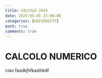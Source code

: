 ```yaml
---
title: CALCOLO 2024
date: 2024-05-05 23:00:00
categories: [UNIVERSITY]
math: true
comments: true
---
```


# CALCOLO NUMERICO


ciao fasdkjhfkaslhkdf
<!-- 
{: .prompt-tip }
> for those who are english speakers, I don't know if my teacher wants this documentation in english or italian, so I'll write it in italian you can translate it with google translate or something like that.


Questo è un riassunto di tutti i codici di calcolo numerico che ho scritto durante il corso di calcolo numerico all'università di Bari.


## INDEX

- ### Ritrovamento degli zeri di una funzione
  1. [Metodo delle bisezioni](#metodo-delle-bisezioni)
  2. [Metodo Regula Falsi](#metodo-regula-falsi)
  3. [Metodo di Newton](#metodo-di-newton)
  4. [Metodo delle secanti](#metodo-delle-secanti)
  5. [Metodo delle corde](#metodo-delle-corde)


- ### Matrici
  1. [fattorizzazione LU](#fattorizzazione-lu)
  2. [fattorizzazione LU con pivoting parziale](#fattorizzazione-lu-con-pivoting-parziale)
  3. [fattorizzazione LU con pivoting totale](#fattorizzazione-lu-con-pivoting-totale)
  4. [risoluzione di sistemi lineari con sostituzione in avanti](#risoluzione-di-sistemi-lineari-con-sostituzione-in-avanti)
  5. [risoluzione di sistemi lineari con sostituzione all'indietro](#risoluzione-di-sistemi-lineari-con-sostituzione-allindietro)

- ### Interpolazione
  1. [Interpolazione polinomiale di Lagrange](#metodo-di-interpolazione-di-lagrange-con-la-base-di-lagrange)
  2. [Interpolazione polinomiale di Lagrange con i nodi di Chebyshev](#metodo-di-interpolazione-di-lagrange-con-i-nodi-di-chebyshev)

- ### Eigenvalues and Eigenvectors
  1. [Metodo delle potenze]()

- ### Bonus
  1. [un algoritmo di cifratura che si basa su un sistema lineare](#un-algoritmo-di-cifratura-che-si-basa-su-un-sistema-lineare)
  2. [potenza di matrici con gli Eigenvectors](#potenza-di-matrici-con-gli-eigenvectors)
  3. [esponenziazione veloce con le matrici](#esponenziazione-veloce-di-una-matrice)
  4. strassen


# ritrovamento degli zeri di una funzione

## Metodo delle bisezioni

il metodo di bisezione è un metodo di ricerca di zeri di una funzione continua in un intervallo.

Il metodo prevede di dividere l'intervallo in due parti uguali e di selezionare il sottointervallo in cui la funzione soddisfi il teorema degli zero.

Questo processo viene ripetuto fino a quando la lunghezza dell'intervallo diventa sufficientemente piccola.

Formalmente il metodo può essere descritto come segue:

1. Scegliere un intervallo iniziale $$[a, b]$$ tale che $$ f(a) * f(b) < 0 \space$$ a.k.a teorema degli zeri
2. Calcolare il punto medio $$ c = (a + b) / 2 $$
3. Calcolare $$ f(c) $$
4. Se $$ f(c) = 0 $$ , allora $$ c $$  è la radice
5. Altrimenti, se $$ f(c) * f(a) < 0 $$ , allora la radice si trova nell'intervallo $$ [a, c] $$
6. Altrimenti, la radice si trova nell'intervallo $$ [c, b] $$
7. Ripetere i passaggi 2-6 fino a quando la lunghezza dell'intervallo diventa più piccola di una certa tolleranza

```matlab
function  m = bisection(f, low, high, tol , cap)
disp('Bisection Method'); 

y1 = feval(f, low);
y2 = feval(f, high);
i = 0; 

if y1 * y2 > 0
   disp('Bolzano theorem not verified ...');
   m = 'Error';
   return
end 

disp('Iter    low        high          x0');
while (abs(high - low) >= tol)
    i = i + 1;
    
    m = (high + low)/2;
    y3 = feval(f, m);
    if y3 == 0
        fprintf('Root at x = %f \n\n', m);
        return
    end
    fprintf('%2i \t %f \t %f \t %f \n', i-1, low, high, m);   

    if y1 * y3 > 0
        low = m;
        y1 = y3;
    else
        high = m;
    end

    if i > cap
        break
    end 
    
end 

fprintf('\n x = %f produces f(x) = %f \n %i iterations\n', m, y3, i-1);
fprintf(' Approximation with tolerance = %f \n', tol); 
```
Il codice scritto calcola la radice di una funzione $$ f $$ nell'intervallo $$ [low, high] $$ con una tolleranza $$ tol $$ e un limite di iterazioni $$ cap $$
il codice è scritto un po male, può essere migliorato, ma per il momento va bene così.

un esempio di utilizzo del codice è il seguente:

```matlab
f = @(x)(x+1)^2-4;
bisection(f,-3,4,0.00000001 , 100);
```

Dando come output:

```matlab
Bisection Method
Iter         low           high            x0
 0 	 -3.000000 	 4.000000 	 0.500000 
 1 	 -3.000000 	 0.500000 	 -1.250000 
 2 	 -3.000000 	 -1.250000 	 -2.125000 
 3 	 -3.000000 	 -2.125000 	 -2.562500 
 4 	 -3.000000 	 -2.562500 	 -2.781250 
 5 	 -3.000000 	 -2.781250 	 -2.890625 
 6 	 -3.000000 	 -2.890625 	 -2.945312 
 7 	 -3.000000 	 -2.945312 	 -2.972656 
 8 	 -3.000000 	 -2.972656 	 -2.986328 
 9 	 -3.000000 	 -2.986328 	 -2.993164 
10 	 -3.000000 	 -2.993164 	 -2.996582 
11 	 -3.000000 	 -2.996582 	 -2.998291 
12 	 -3.000000 	 -2.998291 	 -2.999146 
13 	 -3.000000 	 -2.999146 	 -2.999573 
14 	 -3.000000 	 -2.999573 	 -2.999786 
15 	 -3.000000 	 -2.999786 	 -2.999893 
16 	 -3.000000 	 -2.999893 	 -2.999947 
17 	 -3.000000 	 -2.999947 	 -2.999973 
18 	 -3.000000 	 -2.999973 	 -2.999987 
19 	 -3.000000 	 -2.999987 	 -2.999993 
20 	 -3.000000 	 -2.999993 	 -2.999997 
21 	 -3.000000 	 -2.999997 	 -2.999998 
22 	 -3.000000 	 -2.999998 	 -2.999999 
23 	 -3.000000 	 -2.999999 	 -3.000000 
24 	 -3.000000 	 -3.000000 	 -3.000000 
25 	 -3.000000 	 -3.000000 	 -3.000000 
26 	 -3.000000 	 -3.000000 	 -3.000000 
27 	 -3.000000 	 -3.000000 	 -3.000000 
28 	 -3.000000 	 -3.000000 	 -3.000000 
29 	 -3.000000 	 -3.000000 	 -3.000000 

 x = -3.000000 produces f(x) = -0.000000 
 29 iterations
 Approximation with tolerance = 0.000000
```
## Metodo Regula Falsi

il metodo della Regula Falsi è un metodo di ricerca di zeri di una funzione continua in un intervallo.

è una variante del metodo delle bisezioni, in cui il punto medio viene calcolato come l'intersezione della retta che passa per $$ (a, f(a)) $$ e $$ (b, f(b)) $$ con l'asse x.

Il metodo della Regula Falsi può essere descritto come segue:

1. Scegliere un intervallo iniziale $$[a, b]$$ tale che $$ f(a) * f(b) < 0 $$ teorema di Bolzano
2. Calcolare il punto medio $$ c = a - f(a) * \dfrac{(b - a)}{(f(b) - f(a))} $$
3. Calcolare $$ f(c) $$
4. Se $$ f(c) = 0 $$ , allora $$ c $$  è la radice
5. Altrimenti, se $$ f(c) * f(a) < 0 $$ , allora la radice si trova nell'intervallo $$ [a, c] $$
6. Altrimenti, la radice si trova nell'intervallo $$ [c, b] $$
7. Ripetere i passaggi 2-6 fino a quando la lunghezza dell'intervallo diventa più piccola di una certa tolleranza

```matlab
function m = falsePosition(f, low , high , tol , cap)
disp('falsePosition');

y1 = feval(f, low);
y2 = feval(f, high);
i = 0; 

if y1 * y2 > 0
   disp('Bolzano theorem not verified ...');
   m = 'Error';
   return
end

disp('Iter    low        high          x0');
while (abs(high - low) >= tol)
    i = i + 1;
    
    m = low - y1 * (high - low) / (y2 - y1);

    y3 = feval(f,m);

    if y3 == 0
        fprintf('Root at x = %f \n\n', m);
        return
    end
    fprintf('%2i \t %f \t %f \t %f \n', i-1, low, high, m);   

    if y1 * y3 > 0
        low = m;
        y1 = y3;
    else
        high = m;
    end

    if i > cap
        break
    end 
end 

fprintf('\n x = %f produces f(x) = %f \n %i iterations\n', m, y3, i-1);
fprintf(' Approximation with tolerance = %f \n', tol); 
```
Il codice scritto segue lo stesso principio del metodo delle bisezioni, ma invece di calcolare il punto medio, calcola il punto in cui la retta che passa per $$ (a, f(a)) $$ e $$ (b, f(b)) $$ interseca l'asse x.

un esempio di utilizzo del codice è il seguente:

```matlab
f = @(x)(x+1)^2-10;
falsePosition(f,-4,10,0.00000001, 100);
```

danndo come output:

```matlab
falsePosition
Iter      low              high            x0
 0 	 -4.000000 	 10.000000 	 -3.875000 
 1 	 -3.875000 	 10.000000 	 -3.661538 
 2 	 -3.661538 	 10.000000 	 -3.311808 
 3 	 -3.311808 	 10.000000 	 -2.775961 
 4 	 -2.775961 	 10.000000 	 -2.033774 
 5 	 -2.033774 	 10.000000 	 -1.137616 
 6 	 -1.137616 	 10.000000 	 -0.218751 
 7 	 -0.218751 	 10.000000 	 0.578248 
 8 	 0.578248 	 10.000000 	 1.175242 
 9 	 1.175242 	 10.000000 	 1.575107 
10 	 1.575107 	 10.000000 	 1.823269 
11 	 1.823269 	 10.000000 	 1.970061 
12 	 1.970061 	 10.000000 	 2.054437 
13 	 2.054437 	 10.000000 	 2.102138 
14 	 2.102138 	 10.000000 	 2.128853 
15 	 2.128853 	 10.000000 	 2.143736 
16 	 2.143736 	 10.000000 	 2.152003 
17 	 2.152003 	 10.000000 	 2.156587 
18 	 2.156587 	 10.000000 	 2.159127 
19 	 2.159127 	 10.000000 	 2.160534 
20 	 2.160534 	 10.000000 	 2.161312 
21 	 2.161312 	 10.000000 	 2.161743 
22 	 2.161743 	 10.000000 	 2.161982 
23 	 2.161982 	 10.000000 	 2.162114 
24 	 2.162114 	 10.000000 	 2.162187 
25 	 2.162187 	 10.000000 	 2.162228 
26 	 2.162228 	 10.000000 	 2.162250 
27 	 2.162250 	 10.000000 	 2.162262 
28 	 2.162262 	 10.000000 	 2.162269 
29 	 2.162269 	 10.000000 	 2.162273 
30 	 2.162273 	 10.000000 	 2.162275 
31 	 2.162275 	 10.000000 	 2.162276 
32 	 2.162276 	 10.000000 	 2.162277 
33 	 2.162277 	 10.000000 	 2.162277 
34 	 2.162277 	 10.000000 	 2.162277 
35 	 2.162277 	 10.000000 	 2.162278 
36 	 2.162278 	 10.000000 	 2.162278 
37 	 2.162278 	 10.000000 	 2.162278 
38 	 2.162278 	 10.000000 	 2.162278 
39 	 2.162278 	 10.000000 	 2.162278 
40 	 2.162278 	 10.000000 	 2.162278 

x = 2.162278 produces f(x) = -0.000000 
40 iterations
Approximation with tolerance = 0.000000 
```

## Metodo di Newton

Il metodo di Newton è un metodo iterativo per trovare gli zeri di una funzione.

Il metodo di Newton è basato sull'idea di approssimare la funzione con una retta tangente e trovare il punto in cui la retta tangente interseca l'asse x.

Il metodo di Newton può essere descritto come segue:

1. Scegliere un punto iniziale $$ x_0 $$
2. Calcolare la derivata della funzione $$ f'(x) $$
3. Calcolare il punto in cui la retta tangente interseca l'asse x: $$ x_1 = x_0 - \dfrac{f(x_0)}{f'(x_0)} $$
4. Ripetere i passaggi 2-3 fino a quando la differenza tra $$ x_n $$ e $$ x_{n-1} $$ è inferiore a una certa tolleranza stando attenti a non dividere per un valore troppo piccolo e a non superare un certo numero di iterazioni

```matlab
function m = newton(f, g, x0, tol, cap)

i = 1;
m = x0;

dm = - f(m) / g(m);


disp('Iter x0');
while abs(dm) > tol 

    if i > cap
        disp("iteration limit reached")
        m = "Error";
        return 
    end 

    if abs(g(m)) < 10^-10 
        disp("the value of g(x) is too small")
        m = "Error";
        return 
    end 

    m  = m + dm;
    fprintf("%i \t %f \n", i, m)
    

    dm = - f(m) / g(m);
    i = i + 1;
end 

fprintf('\n x = %f produces f(x) = %f \n %i iterations\n', m, feval(f,m), i-1);
fprintf(' Approximation with tolerance = %f \n', tol); 
```
Il codice scritto calcola la radice di una funzione $$ f $$ con la derivata $$ g $$ e il punto iniziale $$ x_0 $$ con una tolleranza $$ tol $$ e un limite di iterazioni $$ cap $$.

un esempio è il seguente:

```matlab
f = @(x)(x+1)^2-9;
g = @(x)2*x + 2;
disp(newton(f, g , 3 ,10^-6 , 100));
```

Dando come output:

```matlab
Iter        x0
  1 	 2.125000 
  2 	 2.002500 
  3 	 2.000001 
  4 	 2.000000 

 x = 2.000000 produces f(x) = 0.000000 
 4 iterations
 Approximation with tolerance = 0.000001 
    2.0000
```

## Metodo delle secanti

Il metodo delle secanti è un metodo iterativo per trovare gli zeri di una funzione.

Il metodo delle secanti è simile al metodo di Newton, ma invece di calcolare la derivata della funzione, approssima la derivata con una retta che passa per due punti.

Il metodo delle secanti può essere descritto come segue:

1. Scegliere due punti iniziali $$ x_0 $$ e $$ x_1 $$
2. Calcolare il punto in cui la retta che passa per $$ (x_0, f(x_0)) $$ e $$ (x_1, f(x_1)) $$ interseca l'asse x: $$ x_2 = x_1 - f(x_1) * \dfrac{(x_1 - x_0)}{(f(x_1) - f(x_0))} $$
3. Ripetere i passaggi 2-3 fino a quando la differenza tra $$ x_n $$ e $$ x_{n-1} $$ è inferiore a una certa tolleranza stando attenti a non dividere per un valore troppo piccolo e a non superare un certo numero di iterazioni

```matlab
function m = secant(f, x0, x1 , tol, cap)

i = 1;


dm = - f(x1)* (x1 - x0) / (f(x1) - f(x0));


disp('Iter x0 x1');
while abs(dm) > tol 

    if i > cap
        disp("iteration limit reached")
        m = "Error";
        return 
    end 
    
    m  = x1;
    x0 = x1;
    x1 = x1 + dm;
    fprintf("%i \t %f \t %f \n", i, x0 , x1)
    

    dm = - f(x1)* (x1 - x0) / (f(x1) - f(x0));
    i = i + 1;
end 

fprintf('\n x = %f produces f(x) = %f \n %i iterations\n', m, feval(f,m), i-1);
fprintf(' Approximation with tolerance = %f \n', tol); 



```

in breve il codice sopra calcola la radice di una funzione $$ f $$ con il punto iniziale $$ x_0 $$ e $$ x_1 $$ con una tolleranza $$ tol $$ e un limite di iterazioni $$ cap $$.

un esempio è il seguente:

```matlab
f = @(x)(x+1)^2-9;
g = @(x)2*x + 2;
disp(secant(f,-3 , 3 ,10^-6 , 100));
```

Dando come output:

```matlab
example
Iter x0 x1
1 	 3.000000 	 -0.500000 
2 	 -0.500000 	 1.444444 
3 	 1.444444 	 2.471698 
4 	 2.471698 	 1.955705 
5 	 1.955705 	 1.996749 
6 	 1.996749 	 2.000024 
7 	 2.000024 	 2.000000 

 x = 2.000024 produces f(x) = 0.000145 
 7 iterations
 Approximation with tolerance = 0.000001 
    2.0000
```

## Metodo delle corde

Il metodo delle corde è un metodo iterativo per trovare gli zeri di una funzione.

Il metodo delle corde è simile al metodo delle secanti, ma invece di calcolare il punto in cui la retta che passa per $$ (x_0, f(x_0)) $$ e $$ (x_1, f(x_1)) $$ interseca l'asse x, calcola il punto in cui la retta che passa per $$ (a, f(a)) $$ e $$ (b, f(b)) $$ interseca l'asse x.

Il metodo delle corde può essere descritto come segue:

1. Scegliere due punti iniziali $$ a $$ e $$ b $$
2. Calcolare il punto in cui la retta che passa per $$ (a, f(a)) $$ e $$ (b, f(b)) $$ interseca l'asse x: $$ x_2 = b - f(b) * \dfrac{(b - a)}{(f(b) - f(a))} $$
3. Ripetere i passaggi 2-3 fino a quando la differenza tra $$ x_n $$ e $$ x_{n-1} $$ è inferiore a una certa tolleranza stando attenti a non dividere per un valore troppo piccolo e a non superare un certo numero di iterazioni

```matlab
function m = rope(f, g, x0, tol, cap)

i = 1;
m = x0;

ca = g(m);
dm = - f(m) / ca;

disp('Iter x0');
while abs(dm) > tol 

    if i > cap
        disp("iteration limit reached")
        m = "Error";
        return 
    end 

    m  = m + dm;
    fprintf("%i \t %f \n", i, m)
    
    dm = - f(m) / ca;
    i = i + 1;
end 

fprintf('\n x = %f produces f(x) = %f \n %i iterations\n', m, feval(f,m), i-1);
fprintf(' Approximation with tolerance = %f \n', tol); 

```

il codice scritto calcola la radice di una funzione $$ f $$ con la derivata $$ g $$ e il punto iniziale $$ x_0 $$ con una tolleranza $$ tol $$ e un limite di iterazioni $$ cap $$.

un esempio è il seguente:

```matlab
f = @(x)(x+1)^2-9;
g = @(x)2*x + 2;
disp(rope(f, g , 3 ,10^-6 , 100));
```

Dando come output:

```matlab
Iter        x0
1 	 2.125000 
2 	 2.029297 
3 	 2.007217 
4 	 2.001798 
5 	 2.000449 
6 	 2.000112 
7 	 2.000028 
8 	 2.000007 
9 	 2.000002 
10 	 2.000000 

 x = 2.000000 produces f(x) = 0.000003 
 10 iterations
 Approximation with tolerance = 0.000001 
    2.0000
```

# Matrici

## fattorizzazione LU

La fattorizzazione LU è un metodo per fattorizzare una matrice $$ A $$ in due matrici una triangolare inferiore e un' altra triangolare inferiore $$L$$ower $$U$$pper.

La fattorizzazione LU può essere descritta come segue:

1. Scegliere una matrice $$ A $$
2. Verificare che la matrice sia quadrata
3. calcoliamo la colonne di $$ L $$ e le righe di $$ U $$ con la seguente formula:
   $$ L(i, j) = \dfrac{U(i, j)}{U(j, j)} $$
4. calcoliamo la matrice $$ U $$ con la seguente formula:
   $$ U(i, j:n) = U(i, j:n) - L(i, j) * U(j, j:n) $$
5. passaggi 3-4 fino a quando la matrice è fattorizzata
6. restituire le matrici $$ L $$ e $$ U $$

```matlab
function [L, U] = LUfactorization(A)

    [n, m] = size(A);
    
    if n ~= m
        error('Matrix must be square');
    end

    L = eye(n); 
    U = A;

    for k = 1:n-1
        for i = k+1:n
            L(i, k) = U(i, k) / U(k, k);
            U(i, k:n) = U(i, k:n) - L(i, k) * U(k, k:n);
        end
    end
end
```

un esempio è il seguente:

```matlab
A = [1 , 2, 3; 4, 5 ,6 ;7, 8, 11];
[L,U] = LUfactorization(A);

disp(L)
disp(U)

disp(L*U)
```

Dando come output:

```matlab
L =    |1     0     0|
       |4     1     0|
       |7     2     1|

U =    |1     2     3|
       |0    -3    -6|
       |0     0     2|

LU =   |1     2     3|
       |4     5     6|
       |7     8    11|
```

## fattorizzazione LU con pivoting parziale

La fattorizzazione LU con pivoting parziale è un metodo per fattorizzare una matrice in due matrici triangolari inferiori e superiori con pivoting parziale.

il pivoting parziale è un metodo per scambiare le righe di una matrice in modo che il pivot sia il più grande possibile.

il pivot deve essere il più grande possibile per evitare errori di arrotondamento.

La fattorizzazione LU con pivoting parziale può essere descritta come segue:

1. Scegliere una matrice $$ A $$
2. Verificare che la matrice sia quadrata
3. scegliere il pivot più grande nella colonna corrente
4. scambiare la riga corrente con la riga del pivot
5. calcoliamo la colonne di $$ L $$ e le righe di $$ U $$ con la seguente formula:
   $$ L(i, j) = \dfrac{U(i, j)}{U(j, j)} $$
6. calcoliamo la matrice $$ U $$ con la seguente formula:
   $$ U(i, j:n) = U(i, j:n) - L(i, j) * U(j, j:n) $$
7. passaggi 3-6 fino a quando la matrice è fattorizzata
8. restituire le matrici $$ L $$ e $$ U $$

```matlab
  function [L, U, P] = LUfactorization_partial_pivoting(A)

    [m, n] = size(A);

    L = eye(m);
    U = A; 
    P = eye(m);


    for k = 1:min(m, n)

        [~, pivot] = max(abs(U(k:m, k)));
        pivot = pivot + k - 1;

        if pivot ~= k
            U([k, pivot], :) = U([pivot, k], :);
            P([k, pivot], :) = P([pivot, k], :);
            if k > 1
                L([k, pivot], 1:k-1) = L([pivot, k], 1:k-1);
            end
        end

        for i = k+1:m
            L(i, k) = U(i, k) / U(k, k);
            U(i, k:n) = U(i, k:n) - L(i, k) * U(k, k:n);
        end
    end

    if m > n
        U = U(1:n, :);
        L = L(:, 1:n);
    end
end
```

un esempio è il seguente:

```matlab
A = [4, 3, 2;
     3, 2, 1;
     2, 1, 3;
     1, 4, 5];

[L, U, P] = LUfactorization_partial_pivoting(A);

disp('Matrix A:');
disp(A);
disp('Permutation matrix P:');
disp(P);
disp('Lower triangular matrix L:');
disp(L);
disp('Upper triangular matrix U:');
disp(U);

disp('Verification: P * A should be equal to L * U');
disp(P * A);
disp(L * U);
```

Dando come output:

```matlab
Matrix A:
     |4     3     2|
     |3     2     1|
     |2     1     3|
     |1     4     5|

Row permutation matrix P:
     |0     0     0     1|
     |1     0     0     0|
     |0     0     1     0|
     |0     1     0     0|

Column permutation matrix Q:
     |0     1     0|
     |0     0     1|
     |1     0     0|

Lower triangular matrix L:
    |1.0000         0         0|
    |0.4000    1.0000         0|
    |0.6000    0.3889    1.0000|
    |0.2000    0.7778   -0.0571|

Upper triangular matrix U:
    |5.0000    1.0000    4.0000|
    |     0    3.6000    1.4000|
    |     0         0   -1.9444|

Verification: P * A * Q should be equal to L * U
     |5     1     4|
     |2     4     3|
     |3     2     1|
     |1     3     2|

     |5     1     4|
     |2     4     3|
     |3     2     1|
     |1     3     2|
```

## fattorizzazione LU con pivoting totale

La fattorizzazione LU con pivoting totale è un metodo per fattorizzare una matrice in due matrici triangolari inferiori e superiori con pivoting totale.

il pivoting totale è un metodo per scambiare le righe e le colonne di una matrice in modo che il pivot sia il più grande possibile.

il pivot deve essere il più grande possibile per evitare errori di arrotondamento.

La fattorizzazione LU con pivoting totale può essere descritta come segue:

1. Scegliere una matrice $$ A $$
2. Verificare che la matrice sia quadrata
3. scegliere il pivot più grande nella matrice
4. scambiare la riga corrente con la riga del pivot
5. scambiare la colonna corrente con la colonna del pivot
6. calcoliamo la colonne di $$ L $$ e le righe di $$ U $$ con la seguente formula:
   $$ L(i, j) = \dfrac{U(i, j)}{U(j, j)} $$
7. calcoliamo la matrice $$ U $$ con la seguente formula:
   $$ U(i, j:n) = U(i, j:n) - L(i, j) * U(j, j:n) $$
8. passaggi 3-7 fino a quando la matrice è fattorizzata
9. restituire le matrici $$ L $$ e $$ U $$

```matlab
function [L, U, P, Q] = LUfactorization_total_pivoting(A)

    [m, n] = size(A);


    L = eye(m);
    U = A;
    P = eye(m);
    Q = eye(n);


    for k = 1:min(m, n)
        [pivot_row, pivot_col] = find(abs(U(k:m, k:n)) == max(max(abs(U(k:m, k:n)))), 1);
        pivot_row = pivot_row + k - 1;
        pivot_col = pivot_col + k - 1;

        if pivot_row ~= k
            U([k, pivot_row], :) = U([pivot_row, k], :);
            P([k, pivot_row], :) = P([pivot_row, k], :);
            if k > 1
                L([k, pivot_row], 1:k-1) = L([pivot_row, k], 1:k-1);
            end
        end

        if pivot_col ~= k
            U(:, [k, pivot_col]) = U(:, [pivot_col, k]);
            Q(:, [k, pivot_col]) = Q(:, [pivot_col, k]);
        end

        for i = k+1:m
            L(i, k) = U(i, k) / U(k, k);
            U(i, k:n) = U(i, k:n) - L(i, k) * U(k, k:n);
        end
    end

    if m > n
        U = U(1:n, :);
        L = L(:, 1:n);
    end
end
```

un esempio è il seguente:

```matlab

% Example rectangular matrix
A = [4, 3, 2;
     3, 2, 1;
     2, 1, 3;
     1, 4, 5];

% Perform LU factorization with total pivoting
[L, U, P, Q] = LUfactorization_total_pivoting(A);

% Display the results
disp('Matrix A:');
disp(A);
disp('Row permutation matrix P:');
disp(P);
disp('Column permutation matrix Q:');
disp(Q);
disp('Lower triangular matrix L:');
disp(L);
disp('Upper triangular matrix U:');
disp(U);

% Verify the factorization
disp('Verification: P * A * Q should be equal to L * U');
disp(P * A * Q);
disp(L * U);
```

Dando come output:

```matlab

Matrix A:
    |4     3     2|
    |3     2     1|
    |2     1     3|
    |1     4     5|

Row permutation matrix P:
    |0     0     0     1|
    |1     0     0     0|
    |0     0     1     0|
    |0     1     0     0|

Column permutation matrix Q:
    |0     1     0|
    |0     0     1|
    |1     0     0|

Lower triangular matrix L:
    |1.0000         0         0|
    |0.4000    1.0000         0|
    |0.6000    0.3889    1.0000|
    |0.2000    0.7778   -0.0571|

Upper triangular matrix U:
    |5.0000    1.0000    4.0000|
    |     0    3.6000    1.4000|
    |     0         0   -1.9444|

Verification: P * A * Q should be equal to L * U
    |5     1     4|
    |2     4     3|
    |3     2     1|
    |1     3     2|

    |5     1     4|
    |2     4     3|
    |3     2     1|
    |1     3     2|

```

## Risoluzione di sistemi lineari con sostituzione in avanti

La sostituzione in avanti è un metodo per risolvere un sistema lineare con una matrice triangolare inferiore.

La sostituzione in avanti può essere descritta come segue:

1. Scegliere una matrice $$ L $$ e un vettore $$ b $$
2. Calcolare il vettore $$ x $$ con la seguente formula:
   $$ x(1) = b(1) / L(1, 1) $$
   $$ x(i) = (b(i) - \sum_{j=1}^{i-1} L(i, j) * x(j)) / L(i, i) $$
5. Ripetere i passaggi 3-5 fino a quando il vettore $$ x $$ è calcolato

```matlab

function x = forwardSubstitution(L, b)
    n = length(b);
    
    x = zeros(n, 1);

    for i = 1:n
        if L(i, i) == 0
            error('Matrix is singular!');
        end
        x(i) = (b(i) - L(i, 1:i-1) * x(1:i-1)) / L(i, i);
    end
end
```

un esempio è il seguente:

```matlab

L = [1, 0, 0;
     2, 3, 0;
     4, 5, 6];

b = [3; 6; 24];

x = forwardSubstitution(L, b);

disp('Solution vector x:');
disp(x);

disp('Verification: L * x should be equal to b');
disp(L * x);
disp(b);

```

Dando come output:

```matlab

Solution vector 
x   =      [3]
           [0]
           [2]

Verification: L * x should be equal to b
b   =     [ 3]
          [ 6]
          [24]

L*x =     [ 3]
          [ 6]
          [24]

```

## Risoluzione di sistemi lineari con sostituzione all'indietro

La sostituzione all'indietro è un metodo per risolvere un sistema lineare con una matrice triangolare superiore.

La sostituzione all'indietro può essere descritta come segue:

1. Scegliere una matrice $$ U $$ e un vettore $$ b $$
2. Calcolare il vettore $$ x $$ con la seguente formula:

$$ x(n) = b(n) / U(n, n) $$

$$ x(i) = (b(i) - \sum_{j=i+1}^{n} U(i, j) * x(j)) / U(i, i) $$

3. Ripetere i passaggi 3-5 fino a quando il vettore $$ x $$ è calcolato

```matlab
function x = backwardSubstitution(U, b)

    n = length(b);
    
    x = zeros(n, 1);
    
    for i = n:-1:1
        if U(i, i) == 0
            error('Matrix is singular!');
        end
        x(i) = (b(i) - U(i, i+1:n) * x(i+1:n)) / U(i, i);
    end
end
```

un esempio è il seguente:

```matlab
U = [2, -1,  0;
     0,  3,  1;
     0,  0,  4];

b = [1; 8; 4];

x = backwardSubstitution(U, b);

disp('Solution vector x:');
disp(x);

disp('Verification: U * x should be equal to b');
disp(U * x);
disp(b);
```

Dando come output:

```matlab

Solution vector x:
x =  [1.6667]
     [2.3333]
     [1.0000]

Verification: U * x should be equal to b
b   =  [1]
       [8]
       [4]

U*x =  [1]
       [8]
       [4]
```

# Interpolazione

## Metodo di interpolazione di Lagrange con la base di lagrange

Il metodo di interpolazione di Lagrange è un metodo per interpolare una funzione con un polinomio di grado n date n+1 coppie di punti.

Il metodo di interpolazione di Lagrange può essere descritto come segue:

1. Scegliere n+1 coppie di punti $$ (x_0, y_0), (x_1, y_1), ..., (x_n, y_n) $$
2. Calcolare il polinomio di interpolazione con la seguente formula:
   $$ P(x) = \sum_{i=0}^{n} y_i \prod_{j=0, j \neq i}^{n} \dfrac{x - x_j}{x_i - x_j} $$

```matlab
function P = lagrangeInterpolation(x, y)

    n = length(x);


    P = zeros(1, n);

    for i = 1:n
        Li = 1;
        for j = 1:n
            if j ~= i
                Li = conv(Li, [1, -x(j)]) / (x(i) - x(j));
            end
        end

        P = P + y(i) * Li;
    end
end
```

un esempio è il seguente:

```matlab
x = [0, 1, -1];
y = [0, 1, 1];

P = lagrangeInterpolation(x, y);

disp('Coefficients of the interpolating polynomial:');
disp(P);

xi = linspace(-2, 2, 100);
yi = polyval(P, xi);  

figure;
plot(x, y, 'o', xi, yi, '-');
title('Lagrange Interpolation');
xlabel('x');
ylabel('P(x)');
legend('Data Points', 'Interpolating Polynomial');
grid on;
```

Dando come output:

![lagrange.png](/assets/img/calcn/lagrange_interpolation.jpg)


## Metodo di interpolazione di lagrange con i nodi di Chebyshev

Il metodo di interpolazione di Lagrange con i nodi di Chebyshev è un metodo per interpolare una funzione con un polinomio di grado n date n+1 coppie di punti.

Il metodo di interpolazione di Lagrange con i nodi di Chebyshev può essere descritto come segue:

1. Scegliere n+1 coppie di punti $$ (x_0, y_0), (x_1, y_1), ..., (x_n, y_n) $$
2. Calcolare i nodi di Chebyshev con la seguente formula:
   $$ x_i = \cos\left(\dfrac{2i+1}{2n+2}\pi\right) $$
3. Calcolare il polinomio di interpolazione con la seguente formula:
   $$ P(x) = \sum_{i=0}^{n} y_i \prod_{j=0, j \neq i}^{n} \dfrac{x - x_j}{x_i - x_j} $$

```matlab
function P = lagrangeChebyshevInterpolation(f, n, a, b)

    x = cos((2*(1:n) - 1) * pi / (2*n));
    x = 0.5 * (b - a) * (x + 1) + a; 

    y = f(x);

    P = zeros(1, n);
    for k = 1:n

        Lk = 1;
        for j = 1:n
            if j ~= k
                Lk = conv(Lk, [1, -x(j)]) / (x(k) - x(j));
            end
        end

        P = P + y(k) * Lk;
    end
end
```

un esempio è il seguente:

```matlab

f = @(x)(1./(1+25*x.^2));
n = 9;
a = -5;
b = 5;


P = lagrangeChebyshevInterpolation(f, n, a, b);


disp('Coefficients of the interpolating polynomial:');
disp(P);


xi = linspace(a, b, 100);
yi = polyval(P, xi); 
y_exact = f(xi);     

figure;
plot(xi, y_exact, 'b-', xi, yi, 'r--', x, f(x), 'ko');
title('Lagrange Interpolation with Chebyshev Nodes');
xlabel('x');
ylabel('f(x)');
legend('Exact Function', 'Interpolating Polynomial', 'Chebyshev Nodes');
grid on;
```

Dando come output:

per $$ n = 9 $$

![lagrange_chebyshev.png](/assets/img/calcn/chebyshev_n9.jpg)

per $$ n = 13 $$

![lagrange_chebyshev.png](/assets/img/calcn/chebyshev_n13.jpg)

# eigenvectors e eigenvalues

## Metodo delle potenze

Il metodo delle potenze è un metodo per calcolare l'autovalore dominante e l'autovettore associato di una matrice.

Il metodo delle potenze può essere descritto come segue:

1. Scegliere una matrice $$ A $$ e un vettore $$ x_0 $$
2. Calcolare il vettore $$ y = A * x_0 $$
3. Calcolare il vettore $$ x_1 = \dfrac{y}{\lVert y \rVert} $$
4. Ripetere i passaggi 2-3 fino a quando la differenza tra $$ x_n $$ e $$ x_{n-1} $$ è inferiore a una certa tolleranza

```matlab
function [lambda, v] = method_of_powers(A, tol, max_iter)
    
    n = size(A, 1);
    v = ones(n, 1); 
    v = v / norm(v);

    lambda = 0;
    for k = 1:max_iter
 
        v_new = A * v; 
        lambda_new = max(abs(v_new)); 
        v_new = v_new / norm(v_new);

        if norm(v_new - v) < tol
            break;
        end

        v = v_new;
        lambda = lambda_new;
    end

    v = v_new;
end
```

un esempio è il seguente:

```matlab
A = [4, 7; 2, 3];
tol = 1e-6;
max_iter = 1000;

[lambda, v] = method_of_powers(A, tol, max_iter);

disp('dominant eigenvalue:');
disp(lambda);

disp('dominant eigenvector:');
disp(v);
```

Dando come output:

```matlab
dominant eigenvalue:
    6.5894

dominant eigenvector:
    0.9058
    0.4238
```

# bonus

## un algoritmo di cifratura che si basa su un sistema lineare

Questo algoritmo è stato un problema di una gara di logica-matematica, il problema era il seguente:

Dato l'algoritmo di cifratura K che si basa su un sistema lineare di equazioni, trovare la chiave $$ key $$ .

L'algoritmo di cifratura K è il seguente:

```python
key = bytearray(b"???????????????")
message = bytearray(b"yellow submarine")

def get_bit(b, n):
    byte = b[n // 8]
    return (byte >> (7 - (n % 8))) & 1

def set_bit(b, n, v):
    byte = b[n // 8]
    byte &= ~(v << (7 - (n % 8)))
    byte |= v << (7 - (n % 8))
    b[n // 8] = byte
    return b

def bfri(i):
    a = hex(i)[2:]
    if (len(a) % 2 == 1):
        a = "0" + a
    return bytes.fromhex(a)

def xor(x1, x2):
    assert len(x1) == len(x2)
    return b"".join([bfri(x1[i] ^ x2[i]) for i in range(len(x1))])


def keysch(k):

    out = bytearray(b"\x00"*16)

    arr = [0 for i in range(128)]

    for i in range(128):
        for bit_loc in schedule[i]:
            arr[i] ^= get_bit(k, bit_loc)

    for i in range(128):
        out = set_bit(out, i, arr[i])
    
    return out


def enc(p, k):
    dat = bytearray(p)
    return xor(p, keysch(k))

def dec(c, k):
    dat = bytearray(c)
    return xor(c, keysch(k))

c = enc(message, key)

print("m:", message)
print("c:", c)
```

- la funzione $$ keysch $$ è la funzione che genera un array di 128 bit a partire da una chiave di 16 byte.

- la funzione $$ enc $$ è la funzione che cifra un messaggio con una chiave.

- la funzione $$ dec $$ è la funzione che decifra un messaggio con una chiave.

- la funzione $$ xor $$ è la funzione che fa lo xor tra due byte.

- la funzione $$ get\_bit $$ è la funzione che prende un bit da un byte.

- la funzione $$ set\_bit $$ è la funzione che setta un bit in un byte.

- la funzione $$ bfri $$ è la funzione che trasforma un intero in un byte.

- la chiave è una stringa di 16 byte.

il messaggio è una stringa di 16 byte.

Ho portato questo problema come bonus, perchè racchiude molti aspetti dell'algebra lineare e di come possa essere utilizzata in contesti reali.

Il codice fornito è veramente lungo,ma è facile da capire una volta semplificato, qui riporto in breve cosa succese in questo algoritmo :

### in generale
1. il codice cifra un messaggio $$ m $$ con una sequenza pseudo-casuale di 128 bit generata da una chiave $$ k $$ ,chiamiamo questa sequenza $$ keyschedule $$
2. la cifratura avviene con uno xor tra il messaggio e la keyschedule $$ c = m \oplus keyschedule $$
3. la decifratura avviene con uno xor tra il messaggio cifrato e la keyschedule $$ m = c \oplus keyschedule $$

### il problema
Dobbiamo trovare la chiave $$ k $$ dato il messaggio cifrato $$ c $$ e il messaggio $$ m $$.

1. possiamo ricavarci la $$keyschedule$$ dato il messaggio cifrato e il messaggio $$ keyschedule = m \oplus c $$
2. adesso riflettiamo su cosa è la $$keyschedule$$ :

```python
def keysch(k):

    out = bytearray(b"\x00"*16)

    arr = [0 for i in range(128)]

    for i in range(128):
        for bit_loc in schedule[i]:
            arr[i] ^= get_bit(k, bit_loc)

    for i in range(128):
        out = set_bit(out, i, arr[i])
    
    return out
```

- $$ schedule $$ è una tabella 128 x 128 dove ogni cella rappresenta una posizione da 0 a 127 .
- ogni bit della $$ keyschedule $$ è ricavato dallo xor delle righe di $$ schedule $$  prendendo il bit referenziato da $$ schedule[i] $$ dalla chiave $$ k $$.

{: .prompt-tip }
> ad esempio ho un byte 10010100 e schedule è [1, 3, 5, 7] allora il bit 0 della $$ keyschedule $$ sarà $$ bit[1] \oplus bit[3] \oplus bit[5] \oplus bit[7] $$

{: .prompt-info }
> come facciamo a risalire alla chiave dalla $$ keyschedule $$ ?


La soluzione è molto semplice :

immaginiamo se accendessimo l'iesimo bit della chiave, questo influenzerà tutti i bit che sono referenziati nella $$ schedule $$.
adesso ordiniamo i bit per colonne cosa otteniamo ?
un sistema da 128 equazioni lineari con 128 incognite, dove le equazioni ci dicono $$ mod 2 $$ se il bit è stato referenziato un numero pari di volte oppure no, perchè tenendo presente lo xor :

{: .prompt-tip }
> se noi avessimo ad esempio $$bit[1] \oplus bit[1] = 0 $$  e $$ bit[1] \oplus bit[1] \oplus bit[1] == bit[1]$$  quindi stiamo in $$Z/2Z$$.

in maniera formale costriamo il sistema lineare :

$$ system = \begin{bmatrix}
bit_{1,1} & bit_{2,1} & \cdots & bit_{128,1} \\
bit_{1,2} & bit_{2,2} & \cdots & bit_{128,2} \\
\vdots & \vdots & \ddots & \vdots \\
bit_{1,128} & bit_{2,128} & \cdots & bit_{128,128} \\
\end{bmatrix} $$

dove $$ bit_{i}{j} $$ è il bit i della chiave k referenziato dalla j-esima riga della $$ schedule $$  $$ n  $$ $$ mod 2 $$ volte.

la schedule non è altro che il vettore generato usando la matrice $$ system $$ sulla chiave $$ k $$ che è la nostra incognita

$$ \begin{equation}
\begin{bmatrix}
bit_{1,1} & bit_{2,1} & \cdots & bit_{128,1} \\
bit_{1,2} & bit_{2,2} & \cdots & bit_{128,2} \\
\vdots & \vdots & \ddots & \vdots \\
bit_{1,128} & bit_{2,128} & \cdots & bit_{128,128}
\end{bmatrix}
\begin{bmatrix}
x_1 \\
x_2 \\
\vdots \\
x_{128}
\end{bmatrix}
=
\begin{bmatrix}
b_1 \\
b_2 \\
\vdots \\
b_{128}
\end{bmatrix}
\end{equation}
$$

non ci resta che risolvere il sistema lineare per trovare la chiave $$ k $$
però c'è un problema, la matrice $$ system $$ è singolare quindi non possiamo risolvere il sistema lineare direttamente, ma ci troviamo in $Z/2Z$ quindi
se due vettori sono linearmente dipendenti lo span del vettore dipendendente non è una retta ma 1 o 0 quindi possiamo provare le due combinazioni ed ottenere la nostra key.
Questo per far capire che il kernel nel nostro caso è definito su un campo finito e non rapprenta una retta come nel caso in cui stiamo su $R$  ma dei punti .
Usare diversi campi sulle matrici è un argomento molto interessante e che può essere sfruttato in molti contesti.


```python
from sage.all_cmdline import *
from scheduu import schedule
from pwn import xor


def set_bit(b, n, v):
    byte = b[n // 8]
    byte &= ~(v << (7 - (n % 8)))
    byte |= v << (7 - (n % 8))
    b[n // 8] = byte
    return b

system = [[0 for i in range(128)] for i in range(128)]
pt = b'yellow submarine'
ct = b'\x83h\xdbWi\'\xc4\xf5\x02,_Z\x95p\xab\xc3'

keystream = xor(pt,ct)

for i in range(0,128):
    for k in schedule[i]:
        system[i][k]+=1
        system[i][k]%=2

b = []
for i in keystream:
    for j in range(8):
        b.append((i>>(7-j))&1)

A = matrix(GF(2),system)
b = vector(GF(2),b)
sol= A.solve_right(b)
key = bytearray(b"\x00" * 16)
ker = A.right_kernel()

for i in range(128):
    set_bit(key, i, int(sol[i]))
print(key)

_sol=sol+ker.basis()[0]
key_ = bytearray(b"\x00" * 16)
for i in range(128):
    set_bit(key_, i, int(_sol[i]))
print(key_)
```

Dando come output:

{: .prompt-tip }

> sono_la_chiave!!

## Potenza di matrici con gli eigenvectors

Gli autovalori possono essere sfruttati per calcolare la potenza di una matrice attraverso la diagonalizzazione. Questo metodo è particolarmente utile quando si ha a che fare con matrici che possono essere diagonalizzate, ossia quelle matrici che hanno una base di autovettori. Di seguito viene spiegato il processo in dettaglio.

## Diagonalizzazione di una Matrice

Supponiamo di avere una matrice quadrata $$ A $$. Se $$ A $$ è diagonalizzabile, esistono una matrice diagonale $$ D $$ e una matrice invertibile $$ P $$ tali che:

$$ A = PDP^{-1} $$

Dove:
- $$ D $$ è una matrice diagonale i cui elementi sulla diagonale principale sono gli autovalori di $$ A $$.
- $$ P $$ è una matrice i cui colonne sono gli autovettori di $$ A $$.

## Potenza di una Matrice

Se vogliamo calcolare $$ A^n $$ (dove $$ n $$ è un intero positivo), possiamo sfruttare la diagonalizzazione come segue:

1. **Diagonalizza $$ A $$**: trova $$ P $$ e $$ D $$ tali che $$ A = PDP^{-1} $$.
2. **Eleva $$ A $$ alla potenza $$ n $$**:

$$ A^n = (PDP^{-1})^n $$

3. **Utilizza la proprietà delle matrici diagonalizzate per semplificare il calcolo**:

$$ A^n = (PDP^{-1})^n = PD^nP^{-1} $$

4. **Poiché $$ D $$ è diagonale, elevare $$ D $$ alla potenza $$ n $$ è semplice**: basta elevare ciascun autovalore sulla diagonale alla potenza $$ n $$:

$$ D^n = \begin{pmatrix}
\lambda_1^n & 0 & \cdots & 0 \\
0 & \lambda_2^n & \cdots & 0 \\
\vdots & \vdots & \ddots & \vdots \\
0 & 0 & \cdots & \lambda_k^n
\end{pmatrix} $$

Quindi, possiamo scrivere:

$$ A^n = P D^n P^{-1} $$

In questo modo, calcolare $$ A^n $$ diventa molto più semplice, poiché si riduce al calcolo delle potenze degli autovalori e alla moltiplicazione di matrici, anziché dover effettuare moltiplicazioni ripetute della matrice originale.


```python
from sage.all_cmdline import *
from Crypto.Util.number import long_to_bytes,bytes_to_long

A = matrix(QQ, 2, [3, 1, 0, 2])

print(A)
print(A.eigenvectors_right())


P = matrix(QQ, 2, [1, 1, 0, -1])
D = matrix(QQ, 2, [3, 0, 0, 2])

print(D)

print(D ** 50)

D = D**50
print(P * D * P ** -1)

print(A ** 50)

assert (P * D * P ** -1 == A ** 50)
```

## esponenziazione veloce di una matrice

L'esponenziazione veloce di una matrice, anche conosciuta come "exponentiation by squaring", è un algoritmo efficiente per calcolare la potenza di una matrice in tempo logaritmico rispetto all'esponente. Questa tecnica è particolarmente utile quando si devono calcolare potenze elevate di una matrice, come ad esempio in applicazioni di algebra lineare, grafi, sistemi dinamici e crittografia.

### Descrizione dell'Algoritmo

L'idea principale dell'esponenziazione veloce è ridurre il numero di moltiplicazioni matriciali sfruttando le proprietà delle potenze. L'algoritmo funziona in modo ricorsivo o iterativo dividendo l'esponente per 2.

#### Algoritmo Ricorsivo

Dato una matrice $$A$$ e un intero non negativo $$n$$, l'obiettivo è calcolare $$A^n$$:

1. Se $$n = 0$$, allora $$A^0 = I$$ (la matrice identità).
2. Se $$n = 1$$, allora $$A^1 = A$$.
3. Se $$n$$ è pari, allora $$A^n = (A^{n/2})^2$$.
4. Se $$n$$ è dispari, allora $$A^n = A \cdot A^{n-1}$$.

#### Algoritmo Iterativo

Un modo iterativo per eseguire l'esponenziazione veloce di una matrice è il seguente:

1. Inizializzare il risultato $$R$$ come la matrice identità $$I$$.
2. Utilizzare una variabile $$B$$ inizializzata a $$A$$ e una variabile $$n$$ per l'esponente.
3. Ripetere i seguenti passaggi finché $$n > 0$$:
- Se $$n$$ è dispari, aggiornare $$R$$ come $$R = R \cdot B$$.
- Aggiornare $$B$$ come $$B = B \cdot B$$.
- Dividere $$n$$ per 2 (trascurando il resto).

### Pseudocodice dell'Algoritmo Iterativo

Ecco uno pseudocodice dell'algoritmo iterativo:

```matlab
  function B = fast_exp(A,k)
    B = eye(size(A));
    while k > 0
        if mod(k, 2) == 1
            B = B * A;
        end
        A = A * A;
        k = floor(k / 2);
    end
```

### Esempio di Esponenziazione Veloce di una Matrice

Ecco un esempio di come utilizzare l'esponenziazione veloce per calcolare la potenza di una matrice:

```matlab
A = eye(3);
A(1,2) = 1;

A = A*2;

disp(fast_exp(A,3));

```

Dando come output:

```matlab
     8    24     0
     0     8     0
     0     0     8
```

### Complessità dell'Algoritmo

La complessità temporale dell'esponenziazione veloce di una matrice è $$O(\log n)$$ moltiplicazioni matriciali, dove $$n$$ è l'esponente. Ogni moltiplicazione di matrici di dimensione $$m \times m$$ ha una complessità di $$O(m^3)$$ utilizzando l'algoritmo standard, o può essere ridotta utilizzando algoritmi più avanzati come quello di Strassen.

